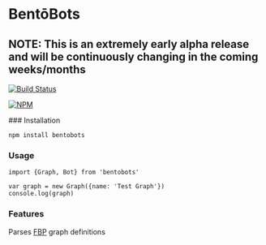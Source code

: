 # BentōBots

## NOTE: This is an extremely early alpha release and will be continuously changing in the coming weeks/months

[![Build Status](https://travis-ci.org/bentobots/bentobots.png)](https://travis-ci.org/bentobots/bentobots)

[![NPM](https://nodei.co/npm/bentobots.svg)](https://www.npmjs.com/package/bentobots)

### Installation

`npm install bentobots`

### Usage

```
import {Graph, Bot} from 'bentobots'

var graph = new Graph({name: 'Test Graph'})
console.log(graph)
```

### Features

Parses [FBP](http://www.jpaulmorrison.com/fbp) graph definitions
